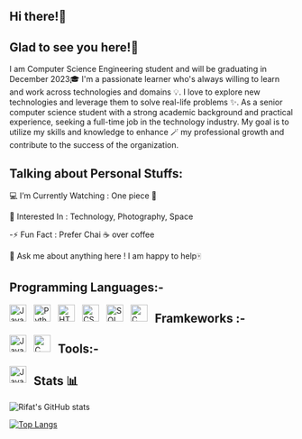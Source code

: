 ## Hi there!👋

## Glad to see you here!🤩
I am Computer Science Engineering student and will be graduating in December 2023🎓 
I'm a passionate learner who's always willing to learn and work across technologies and domains 💡. 
I love to explore new technologies and leverage them to solve real-life problems ✨.
As a senior computer science student with a strong academic background and practical experience, 
seeking a full-time job in the technology industry. My goal is to utilize my skills and knowledge to enhance 🪄
my professional growth and contribute to the success of the organization.

## Talking about Personal Stuffs:

💻 I’m Currently Watching : One piece 🚀

🧩 Interested In : Technology, Photography, Space

-⚡ Fun Fact : Prefer Chai ☕ over coffee

💬 Ask me about anything here ! I am happy to help🀄

## Programming Languages:-
<img align="left" alt="Java" width="30px" style="padding-right:10px;" src="https://cdn.jsdelivr.net/gh/devicons/devicon/icons/java/java-original.svg" />
<img align="left" alt="Python" width="30px" style="padding-right:10px;" src="https://cdn.jsdelivr.net/gh/devicons/devicon/icons/python/python-original.svg" />
<img align="left" alt="HTML" width="30px" style="padding-right:10px;" src="https://cdn.jsdelivr.net/gh/devicons/devicon/icons/html5/html5-original.svg" />
<img align="left" alt="CSS" width="30px" style="padding-right:10px;" src="https://cdn.jsdelivr.net/gh/devicons/devicon/icons/css3/css3-original.svg" />
<img align="left" alt="SQL" width="30px" style="padding-right:10px;" src="https://cdn.jsdelivr.net/gh/devicons/devicon/icons/mysql/mysql-original.svg" />
<img align="left" alt="C" width="30px" style="padding-right:10px;" src="https://cdn.jsdelivr.net/gh/devicons/devicon/icons/c/c-original.svg" />



## Framkeworks :- 
<img align="left" alt="Java" width="30px" style="padding-right:10px;" src="https://cdn.jsdelivr.net/gh/devicons/devicon/icons/spring/spring-original-wordmark.svg" />
<img img align="left" alt="C" width="30px" style="padding-right:10px;" src="https://cdn.jsdelivr.net/gh/devicons/devicon/icons/django/django-plain-wordmark.svg" />   


## Tools:- 
<img img align="left" alt="Java" width="30px" style="padding-right:10px;" src="https://cdn.jsdelivr.net/gh/devicons/devicon/icons/intellij/intellij-original-wordmark.svg" />
          
          
                 
## Stats 📊
![Rifat's GitHub stats](https://github-readme-stats.vercel.app/api?username=rifat123-r&show_icons=true&theme=radical)



[![Top Langs](https://github-readme-stats.vercel.app/api/top-langs/?username=rifat123-r)](https://github.com/rifat123-r/github-readme-stats)
          
                                                                                                  
